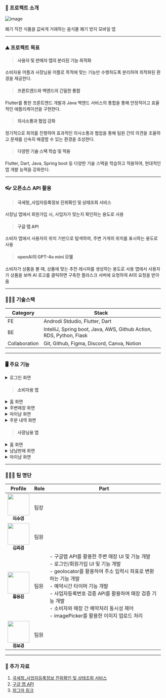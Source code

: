 ### 📖 프로젝트 소개

  ![image](https://github.com/user-attachments/assets/968f40b6-70de-4b74-9f88-e9c187da5530)

폐기 직전 식품을 값싸게 거래하는 음식물 폐기 방지 모바일 앱

--------

### ⛰️ 프로젝트 목표
> #### 사용자 및 판매자 앱의 분리된 기능 최적화
소비자용 어플과 사장님용 어플로 목적에 맞는 기능만 수행하도록 분리하여 최적화된 환경을 제공한다.
>#### 프론트엔드와 백엔드의 긴밀한 통합
Flutter를 통한 프론트엔드 개발과 Java 백엔드 서비스의 통합을 통해 안정적이고 효율적인 애플리케이션을 구현한다.
>#### 의사소통과 협업 강화
정기적으로 회의를 진행하여 효과적인 의사소통과 협업을 통해 팀원 간의 의견을 조율하고 문제를 신속히 해결할 수 있는 환경을 조성한다.
>#### 다양한 기술 스택 학습 및 적용
Flutter, Dart, Java, Spring boot 등 다양한 기술 스택을 학습하고 적용하여, 현대적인 앱 개발 능력을 강화한다.

--------

### 👓 오픈소스 API 활용

> #### 국세청_사업자등록정보 진위확인 및 상태조회 서비스
사장님 앱에서 회원가입 시, 사업자가 맞는지 확인하는 용도로 사용
> #### 구글 맵 API
소비자 앱에서 사용자의 위치 기반으로 탐색하여, 주변 가게의 위치를 표시하는 용도로 사용
> #### openAI의 GPT-4o mini 모델
소비자가 상품을 볼 때, 상품에 맞는 추천 레시피를 생성하는 용도로 사용
앱에서 사용자가 상품을 보며 AI 로고를 클릭하면 구축한 플라스크 서버에 요청하여 AI의 요청을 받아옴

--------

### 👨🏻‍💻 기술스택
|**Category**|**Stack**|
|------|---|
|FE|Androdi Stdudio, Flutter, Dart|
|BE|IntelliJ, Spring boot, Java, AWS, Github Action, RDS, Python, Flask|
|Collaboration|Git, Github, Figma, Discord, Canva, Notion|
--------

### 🖥 ️주요 기능
<details>
<summary>로그인 화면</summary>
<div markdown="1">

  >#### 로그인 화면

<p align="center">
  
</p>

로그인을 통해 사용자가 간편하게 앱에 로그인할 수 있도록 한다. 회원가입을 할 때 사용자에 대한 정확한 정보를 얻도록 한다. 한 번 로그인을 진행하고 나면, 다음 번에 앱에 접속할 때 자동으로 로그인하여 보다 편리한 앱 사용감을 제공한다. 
</div>
</details>

> #### 소비자용 앱

<details>
<summary>홈 화면</summary>
<div markdown="1">

  >#### 홈 화면

<p align="center"> 
  
</p>

사용자가 접근하는 홈 화면은 반경 내 매장에서 판매중인 상품을 바로 확인할 수 있도록 하여 사용자 편의성을 고려한다. 사장님용 어플에서 등록된 상품이 소비자용 어플 홈화면에 카드형식으로 출력되고, 카드에는 등록된 상품의 사진, 상품의 이름, 상품의 마감기한까지 남은 시간, 매장 정보가 담겨있다. 상품카드들은 남은 마감시간을 기준으로 내림차순으로 정렬된다. 상품을 클릭하면 예약을 할 수 있는 화면으로 바로 넘어가게 되어 상품 예약 기능에 빠르게 접근할 수 있도록 한다. 상품수량이 모두 예약처리 된경우 해당 상품카드는 홈화면에서 제거된다.
  >#### 예약 화면

<p align="center"> 
  
</p>

예약 화면에서 해당 상품에 대한 AI의 레시피 추천, 사장님의 레시피 추천, 사용자의 레시피 추천을 확인할 수 있도록 하여 사용자에게 추가 정보를 제공한다. 예약하기 버튼을 통해 몇 개 예약할 것인지, 금액은 총 얼마인지 확인할 수 있다.
</div>
</details>

<details>
<summary>주변매장 화면</summary>
<div markdown="1">
  
  >#### 주변매장 화면

<p align="center"> 
  
</p>

지도를 통해 매장의 위치를 확인할 수 있는 화면이다. 매장 정보를 관리하는 데이터베이스에서 사용자의 위치를 기반으로 반경 4km 이내에 포함되어 있는 매장들을 필터링하고 지도에 마커를 보여주도록 한다. 이를 통해 소비자에게 불필요한 정보를 제공하지 않도록 한다. 또한 마커를 클릭하면 매장에 대한 정보를 확인할 수 있으며 하트 아이콘을 눌러 관심매장으로 등록할 수 있고 메뉴 버튼을 통해 매장 상세 화면으로 넘어간다.
  >#### 매장 상세 화면

<p align="center"> 
  
</p>

마커를 클릭한 후 매장 정보에서 메뉴 버튼을 클릭하면 해당 매장에서 판매하고 있는 상품들을 조회할 수 있다. 이를 통해 사용자가 원하는 매장의 상품들만 볼 수 있도록 한다.
</div>
</details>

<details>
<summary>마이냠 화면</summary>
<div markdown="1">

  >#### 마이냠 화면

<p align="center"> 
  
</p>

사용자의 정보를 관리하는 화면이다. 해당 화면에서 프로필 정보 수정 혹은 관심 매장 관리 화면으로 넘어갈 수 있다.
  >#### 프로필 수정 화면

<p align="center"> 
  
</p>

프로필 수정 화면에서는 프로필 이미지, 닉네임을 수정할 수 있다.
  >#### 관심 매장 관리 화면

<p align="center"> 
  
</p>

관심 매장 관리 화면에서는 사용자가 등록한 관심 매장의 목록을 확인할 수 있다. 해당 화면에서 관심 매장을 해제하거나 매장 상세 화면으로 넘어갈 수 있다.

</div>
</details>

<details>
<summary>주문 내역 화면</summary>
<div markdown="1">
  
  >#### 주문 내역 화면

<p align="center"> 
  
</p>

사용자가 이전에 어떤 상품을 주문했는지 확인할 수 있는 화면이다. 해당 화면에서 현재 예약중인 상품도 확인할 수 있어 현재 남은 시간이 얼마인지 빠르게 확인할 수 있다.
</div>
</details>

> #### 사장님용 앱

<details>
<summary>홈 화면</summary>
<div markdown="1">

  >#### 홈 화면

<p align="cente님용 앱

<details>
<summary>홈 화면</summary>
<div markdown="1">
  
  >#### 내정보 화면

<p align="center"> 
  
</p>

사용자가 등록한 상품들을 확인할 수 있는 화면이다. 이를 통해 상품을 품절처리하거나 숨김 기능도 가능하며 새로운 상품을 추가하는 상품 등록 화면으로 넘어갈 수 있다.
  >#### 상품 등록 화면

<p align="center"> 
  
</p>

상품 정보를 입력받아 상품을 등록할 수 있는 화면이다. 이를 통해 소비자용 어플에서 매장에서 등록한 상품을 예약할 수 있도록 한다.
</div>
</details>

<details>
<summary>냠냠판매 화면</summary>
<div markdown="1">

  >#### 냠냠판매 화면

<p align="center"> 
  
</p>

소비자가 예약 신청 시 수락하거나 취소할 수 있다. 취소 버튼을 클릭할 경우 소비자와 예약이 성립되지 않도록 하고 상품 갯수가 차감되지 않는다. 수락 버튼을 클릭할 경우 소비자와 예약이 성립되어 사장님이 등록한 예약 시간이 흐르게 된다. 예약 시간 타이머는 다른 화면을 갔다와도 유지되며 0이 될 경우 소비자가 상품을 수령하였는지 미수령하였는지 선택할 수 있으며, 시간 내에 상품을 수령했을 경우 미리 선택할 수 있다.
</div>
</details>

<details>
<summary>마이냠 화면</summary>
<div markdown="1">
  
  >#### 마이냠 화면

<p align="center"> 
  
</p>

사장님의 프로필 정보와 가게 정보를 관리할 수 있는 화면이다.
</div>
</details>


--------


### 👨‍👦‍👦 팀 명단
| Profile | Role | Part |
| ------- | ---- | ---- |
| <div align="center"><a href="https://github.com/ttatjwi"><img src="https://avatars.githubusercontent.com/u/144876617?v=4" width="70px;" alt=""/><br/><sub><b>이수영</b><sub></a></div> | 팀장 |  |
| <div align="center"><a href="https://github.com/geemmmii" width="70px;" alt=""/><img src="https://avatars.githubusercontent.com/u/108430795?v=4" width="70px;" alt=""/><br/><sub><b>김희겸</b></sub></a></div> | 팀원 |  |
| <div align="center"><a href="https://github.com/Jinoko01"><img src="https://avatars.githubusercontent.com/u/126740959?v=4" width="70px;" alt=""/><br/><sub><b>황용진</b></sub></a></div> | 팀원 | - 구글맵 API를 활용한 주변 매장 UI 및 기능 개발<br/>- 로그인/회원가입 UI 및 기능 개발<br/>- geolocator를 활용하여 주소 입력시 좌표로 변환하는 기능 개발<br/>- 예약시간 타이머 기능 개발<br/>- 사업자등록번호 검증 API를 활용하여 매장 검증 기능 개발<br/>- 소비자와 매장 간 예약처리 동시성 제어<br/>- imagePicker를 활용한 이미지 업로드 처리 | 
| <div align="center"><a href="https://github.com/jungbk0808"><img src="https://avatars.githubusercontent.com/u/120279225?v=4" width="70px;" alt=""/><br/><sub><b>정보경</b></sub></a></div> | 팀원 |  | 


--------

### 👀 추가 자료
1. [국세청_사업자등록정보 진위확인 및 상태조회 서비스](https://www.data.go.kr/tcs/dss/selectApiDataDetailView.do?publicDataPk=15081808)
2. [구글 맵 API](https://developers.google.com/maps?hl=ko)
3. [피그마 링크](https://www.figma.com/design/COYGETrMsqr0nRQN0J2onS/%EB%9D%BC%EC%8A%A4%ED%8A%B8-%EB%83%A0?node-id=167-1632&t=XLIBbFnmtqB03fLj-1)
